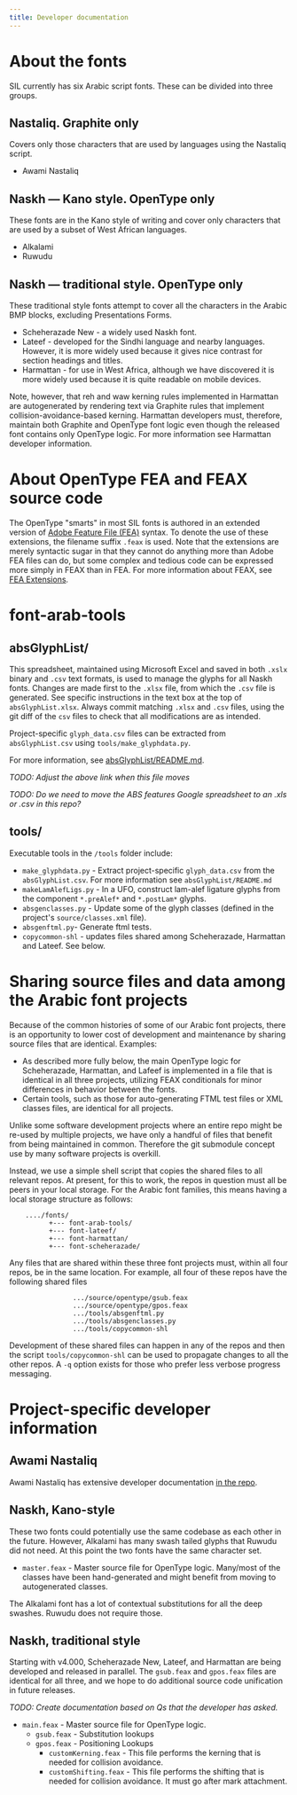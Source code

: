```yaml
---
title: Developer documentation
---
```


# About the fonts

SIL currently has six Arabic script fonts. These can be divided into three groups.

## Nastaliq. Graphite only

Covers only those characters that are used by languages using the Nastaliq script.

- Awami Nastaliq

## Naskh — Kano style. OpenType only

These fonts are in the Kano style of writing and cover only characters that are used by a subset of West African languages.
 
- Alkalami
- Ruwudu

## Naskh — traditional style. OpenType only

These traditional style fonts attempt to cover all the characters in the Arabic BMP blocks, excluding Presentations Forms.

- Scheherazade New - a widely used Naskh font.
- Lateef - developed for the Sindhi language and nearby languages. However, it is more widely used because it gives nice contrast for section headings and titles.
- Harmattan - for use in West Africa, although we have discovered it is more widely used because it is quite readable on mobile devices.

Note, however, that reh and waw kerning rules implemented in Harmattan are autogenerated by rendering text via Graphite rules that implement collision-avoidance-based kerning. Harmattan developers must, therefore, maintain both Graphite and OpenType font logic even though the released font contains only OpenType logic. For more information see Harmattan developer information.

# About OpenType FEA and FEAX source code

The OpenType "smarts" in most SIL fonts is authored in an extended version of [Adobe Feature File (FEA)](https://github.com/adobe-type-tools/afdko/blob/develop/docs/OpenTypeFeatureFileSpecification.md) syntax. To denote the use of these extensions, the filename suffix `.feax` is used. Note that the extensions are merely syntactic sugar in that they cannot do anything more than Adobe FEA files can do, but some complex and tedious code can be expressed more simply in FEAX than in FEA. For more information about FEAX, see [FEA Extensions](https://github.com/silnrsi/pysilfont/blob/master/docs/feaextensions.md).

# font-arab-tools

## absGlyphList/

This spreadsheet, maintained using Microsoft Excel and saved in both `.xslx` binary and `.csv` text formats, is used to manage the glyphs for all Naskh fonts. 
Changes are made first to the `.xlsx` file, from which the `.csv` file is generated. 
See specific instructions in the text box at the top of `absGlyphList.xlsx`.
Always commit matching `.xlsx` and `.csv` files, using the git diff of the `csv` files to check that all modifications are as intended.

Project-specific `glyph_data.csv` files can be extracted from `absGlyphList.csv` using `tools/make_glyphdata.py`.

For more information, see [absGlyphList/README.md](../../absGlyphList/README.md).

_TODO: Adjust the above link when this file moves_

_TODO: Do we need to move the ABS features Google spreadsheet to an .xls or .csv in this repo?_

## tools/

Executable tools in the `/tools` folder include:
- `make_glyphdata.py` - Extract project-specific `glyph_data.csv` from the `absGlyphList.csv`. For more information see `absGlyphList/README.md`
- `makeLamAlefLigs.py` - In a UFO, construct lam-alef ligature glyphs from the component `*.preAlef*` and `*.postLam*` glyphs.
- `absgenclasses.py` - Update some of the glyph classes (defined in the project's `source/classes.xml` file). 
- `absgenftml.py`- Generate ftml tests.
- `copycommon-shl` - updates files shared among Scheherazade, Harmattan and Lateef. See below.

# Sharing source files and data among the Arabic font projects

Because of the common histories of some of our Arabic font projects, there is an opportunity to lower cost of development and maintenance by sharing source files that are identical. Examples:

- As described more fully below, the main OpenType logic for Scheherazade, Harmattan, and Lafeef is implemented in a file that is identical in all three projects, utilizing FEAX conditionals for minor differences in behavior between the fonts. 
- Certain tools, such as those for auto-generating FTML test files or XML classes files, are identical for all projects.

Unlike some software development projects where an entire repo might be re-used by multiple projects, we have only a handful of files that benefit from being maintained in common. Therefore the git submodule concept use by many software projects is overkill.

Instead, we use a simple shell script that copies the shared files to all relevant repos. At present, for this to work, the repos in question must all be peers in your local storage. For the Arabic font families, this means having a local storage structure as follows:

```
    ..../fonts/
          +--- font-arab-tools/
          +--- font-lateef/
          +--- font-harmattan/
          +--- font-scheherazade/
```

Any files that are shared within these three font projects must, within all four repos, be in the same location. For example, all four of these repos have the following shared files
```
                .../source/opentype/gsub.feax
                .../source/opentype/gpos.feax
                .../tools/absgenftml.py
                .../tools/absgenclasses.py
                .../tools/copycommon-shl
```

Development of these shared files can happen in any of the repos and then the script `tools/copycommon-shl` can be used to propagate changes to all the other repos. A `-q` option exists for those who prefer less verbose progress messaging.

# Project-specific developer information
## Awami Nastaliq

Awami Nastaliq has extensive developer documentation [in the repo](https://github.com/silnrsi/font-awami/tree/master/documentation/developer).

## Naskh, Kano-style

These two fonts could potentially use the same codebase as each other in the future. However, Alkalami has many swash tailed glyphs that Ruwudu did not need. At this point the two fonts have the same character set.

- `master.feax` - Master source file for OpenType logic. Many/most of the classes have been hand-generated and might benefit from moving to autogenerated classes.

The Alkalami font has a lot of contextual substitutions for all the deep swashes. Ruwudu does not require those.

## Naskh, traditional style

Starting with v4.000, Scheherazade New, Lateef, and Harmattan are being developed and released in parallel. The `gsub.feax` and `gpos.feax` files are identical for all three, and we hope to do additional source code unification in future releases.

_TODO: Create documentation based on Qs that the developer has asked._

- `main.feax` - Master source file for OpenType logic.
  - `gsub.feax` - Substitution lookups
  - `gpos.feax` - Positioning Lookups
    - `customKerning.feax` - This file performs the kerning that is needed for collision avoidance.
    - `customShifting.feax` - This file performs the shifting that is needed for collision avoidance. It must go after mark attachment.


